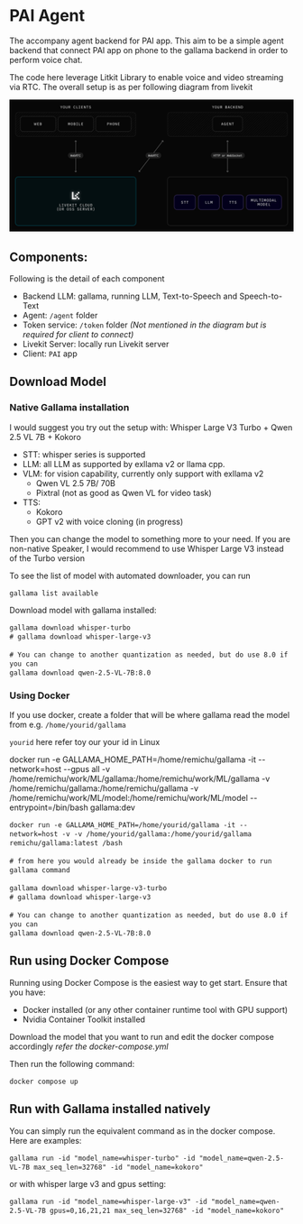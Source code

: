 # PAI Agent

The accompany agent backend for PAI app.
This aim to be a simple agent backend that connect PAI app on phone to the gallama backend in order to perform voice chat.

The code here leverage Litkit Library to enable voice and video streaming via RTC.
The overall setup is as per following diagram from livekit

![livekit](https://github.com/remichu-ai/pai-agent/blob/main/image/agents-overview.svg)

## Components:
Following is the detail of each component
 - Backend LLM: gallama, running LLM, Text-to-Speech and Speech-to-Text 
 - Agent: `/agent` folder
 - Token service: `/token` folder *(Not mentioned in the diagram but is required for client to connect)*
 - Livekit Server: locally run Livekit server
 - Client: `PAI` app

## Download Model
### Native Gallama installation

I would suggest you try out the setup with: Whisper Large V3 Turbo + Qwen 2.5 VL 7B + Kokoro
- STT: whisper series is supported
- LLM: all LLM as supported by exllama v2 or llama cpp. 
- VLM: for vision capability, currently only support with exllama v2
  - Qwen VL 2.5 7B/ 70B
  - Pixtral (not as good as Qwen VL for video task)
- TTS:
  - Kokoro
  - GPT v2 with voice cloning (in progress)

Then you can change the model to something more to your need. 
If you are non-native Speaker, I would recommend to use Whisper Large V3 instead of the Turbo version

To see the list of model with automated downloader, you can run
```shell
gallama list available
```

Download model with gallama installed:
```shell
gallama download whisper-turbo
# gallama download whisper-large-v3

# You can change to another quantization as needed, but do use 8.0 if you can
gallama download qwen-2.5-VL-7B:8.0
```

### Using Docker
If you use docker, create a folder that will be where gallama read the model from e.g. 
`/home/yourid/gallama`

`yourid` here refer toy our your id in Linux

docker run -e GALLAMA_HOME_PATH=/home/remichu/gallama -it --network=host --gpus all -v /home/remichu/work/ML/gallama:/home/remichu/work/ML/gallama -v /home/remichu/gallama:/home/remichu/gallama -v /home/remichu/work/ML/model:/home/remichu/work/ML/model --entrypoint=/bin/bash gallama:dev


```shell
docker run -e GALLAMA_HOME_PATH=/home/yourid/gallama -it --network=host -v -v /home/yourid/gallama:/home/yourid/gallama remichu/gallama:latest /bash

# from here you would already be inside the gallama docker to run gallama command

gallama download whisper-large-v3-turbo
# gallama download whisper-large-v3

# You can change to another quantization as needed, but do use 8.0 if you can
gallama download qwen-2.5-VL-7B:8.0
```

## Run using Docker Compose
Running using Docker Compose is the easiest way to get start.
Ensure that you have:
- Docker installed (or any other container runtime tool with GPU support)
- Nvidia Container Toolkit installed

Download the model that you want to run and edit the docker compose accordingly *refer the docker-compose.yml*

Then run the following command:
```shell
docker compose up
```

## Run with Gallama installed natively

You can simply run the equivalent command as in the docker compose. Here are examples:
```shell
gallama run -id "model_name=whisper-turbo" -id "model_name=qwen-2.5-VL-7B max_seq_len=32768" -id "model_name=kokoro"
```

or with whisper large v3 and gpus setting:
```shell
gallama run -id "model_name=whisper-large-v3" -id "model_name=qwen-2.5-VL-7B gpus=0,16,21,21 max_seq_len=32768" -id "model_name=kokoro"
```
